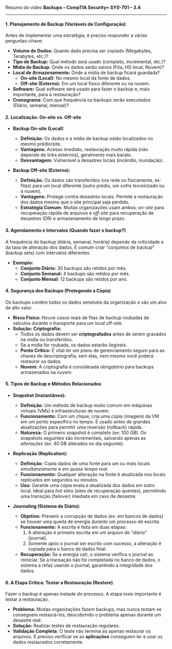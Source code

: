 Resumo do vídeo **Backups – CompTIA Security+ SY0-701 – 3.4**

---

#### **1. Planejamento de Backup (Variáveis de Configuração)**

Antes de implementar uma estratégia, é preciso responder a várias perguntas-chave:

* **Volume de Dados:** Quanto dado precisa ser copiado (Megabytes, Terabytes, etc.)?
* **Tipo de Backup:** Qual método será usado (completo, incremental, etc.)?
* **Mídia de Backup:** Onde os dados serão salvos (Fita, HD local, Nuvem)?
* **Local de Armazenamento:** Onde a mídia de backup ficará guardada?
    * **On-site (Local):** No mesmo local da fonte de dados.
    * **Off-site (Externo):** Em um local físico diferente ou na nuvem.
* **Software:** Qual software será usado para fazer o backup e, mais importante, para a restauração?
* **Cronograma:** Com que frequência os backups serão executados (Diário, semanal, mensal)?

#### **2. Localização: On-site vs. Off-site**

* **Backup On-site (Local):**
    * **Definição:** Os dados e a mídia de backup estão localizados no mesmo prédio/site.
    * **Vantagens:** Acesso imediato, restauração muito rápida (não depende de links externos), geralmente mais barato.
    * **Desvantagem:** Vulnerável a desastres locais (incêndio, inundação).

* **Backup Off-site (Externo):**
    * **Definição:** Os dados são transferidos (via rede ou fisicamente, ex: fitas) para um local diferente (outro prédio, um cofre terceirizado ou a nuvem).
    * **Vantagens:** Protege contra desastres locais. Permite a restauração dos dados mesmo que o site principal seja perdido.
    * **Estratégia Comum:** Muitas organizações usam ambos: *on-site* para recuperação rápida de arquivos e *off-site* para recuperação de desastres (DR) e armazenamento de longo prazo.

#### **3. Agendamento e Intervalos (Quando fazer o backup?)**

A frequência do backup (diária, semanal, horária) depende da criticidade e da taxa de alteração dos dados. É comum criar "conjuntos de backup" (backup sets) com intervalos diferentes.

* **Exemplo:**
    * **Conjunto Diário:** 30 backups são retidos por mês.
    * **Conjunto Semanal:** 4 backups são retidos por mês.
    * **Conjunto Mensal:** 12 backups são retidos por ano.

#### **4. Segurança dos Backups (Protegendo a Cópia)**

Os backups contêm todos os dados sensíveis da organização e são um alvo de alto valor.

* **Risco Físico:** Houve casos reais de fitas de backup roubadas de veículos durante o transporte para um local off-site.
* **Solução: Criptografia:**
    * Todos os dados devem ser **criptografados** antes de serem gravados na mídia ou transferidos.
    * Se a mídia for roubada, os dados estarão ilegíveis.
    * **Ponto Crítico:** É vital ter um plano de gerenciamento seguro para as chaves de descriptografia; sem elas, nem mesmo você poderá restaurar os dados.
    * **Nuvem:** A criptografia é considerada *obrigatória* para backups armazenados na nuvem.

#### **5. Tipos de Backup e Métodos Relacionados**

* **Snapshot (Instantâneo):**
    * **Definição:** Um método de backup muito comum em máquinas virtuais (VMs) e infraestruturas de nuvem.
    * **Funcionamento:** Com um clique, cria uma cópia (imagem) da VM em um ponto específico no tempo. É usado antes de grandes atualizações para permitir uma reversão (rollback) rápida.
    * **Natureza:** O primeiro snapshot é completo (ex: 100 GB). Os snapshots seguintes são incrementais, salvando apenas as *alterações* (ex: 40 GB alterados no dia seguinte).

* **Replicação (Replication):**
    * **Definição:** Copia dados de uma fonte para um ou mais locais *simultaneamente* e em *quase tempo real*.
    * **Funcionamento:** Qualquer alteração na fonte é atualizada nos locais replicados em segundos ou minutos.
    * **Uso:** Garante uma cópia exata e atualizada dos dados em outro local. Ideal para *hot sites* (sites de recuperação quentes), permitindo uma transição (failover) imediata em caso de desastre.

* **Journaling (Sistema de Diário):**
    * **Objetivo:** Prevenir a corrupção de dados (ex: em bancos de dados) se houver uma queda de energia *durante* um processo de escrita.
    * **Funcionamento:** A escrita é feita em duas etapas:
        1.  A alteração é primeiro escrita em um arquivo de "diário" (journal).
        2.  Somente *após* o journal ser escrito com sucesso, a alteração é copiada para o banco de dados final.
    * **Recuperação:** Se a energia cair, o sistema verifica o journal ao reiniciar. Se a transação não foi completada no banco de dados, o sistema a refaz usando o journal, garantindo a integridade dos dados.

#### **6. A Etapa Crítica: Testar a Restauração (Restore)**

Fazer o backup é apenas metade do processo. A etapa mais importante é testar a restauração.

* **Problema:** Muitas organizações fazem backups, mas nunca testam se conseguem restaurá-los, descobrindo o problema apenas durante um desastre real.
* **Solução:** Realizar testes de restauração regulares.
* **Validação Completa:** O teste não termina ao apenas restaurar os arquivos. É preciso verificar se as **aplicações** conseguem ler e usar os dados restaurados corretamente.